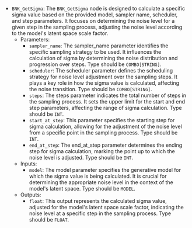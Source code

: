 - `BNK_GetSigma`: The `BNK_GetSigma` node is designed to calculate a specific sigma value based on the provided model, sampler name, scheduler, and step parameters. It focuses on determining the noise level for a given step in the sampling process, adjusting the noise level according to the model's latent space scale factor.
    - Parameters:
        - `sampler_name`: The sampler_name parameter identifies the specific sampling strategy to be used. It influences the calculation of sigma by determining the noise distribution and progression over steps. Type should be `COMBO[STRING]`.
        - `scheduler`: The scheduler parameter defines the scheduling strategy for noise level adjustment over the sampling steps. It plays a key role in how the sigma value is calculated, affecting the noise transition. Type should be `COMBO[STRING]`.
        - `steps`: The steps parameter indicates the total number of steps in the sampling process. It sets the upper limit for the start and end step parameters, affecting the range of sigma calculation. Type should be `INT`.
        - `start_at_step`: This parameter specifies the starting step for sigma calculation, allowing for the adjustment of the noise level from a specific point in the sampling process. Type should be `INT`.
        - `end_at_step`: The end_at_step parameter determines the ending step for sigma calculation, marking the point up to which the noise level is adjusted. Type should be `INT`.
    - Inputs:
        - `model`: The model parameter specifies the generative model for which the sigma value is being calculated. It is crucial for determining the appropriate noise level in the context of the model's latent space. Type should be `MODEL`.
    - Outputs:
        - `float`: This output represents the calculated sigma value, adjusted for the model's latent space scale factor, indicating the noise level at a specific step in the sampling process. Type should be `FLOAT`.
